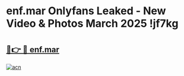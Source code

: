 # enf.mar Onlyfans Leaked - New Video & Photos March 2025 !jf7kg

# <h2><a href="https://qnftkj.iuczelnia.edu.pl?title=enf.mar&ref=jf7kg">🔗👉 🔴 enf.mar</a></h2>

[![acn](https://github.com/user-attachments/assets/0f9c940e-d8b0-45ae-aac7-cd30a18b3e1c)](https://qnftkj.iuczelnia.edu.pl?title=enf.mar&ref=jf7kg)

